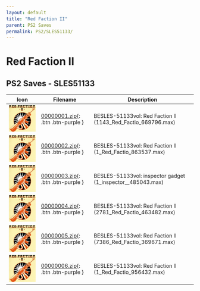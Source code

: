 ```yaml
---
layout: default
title: "Red Faction II"
parent: PS2 Saves
permalink: PS2/SLES51133/
---
```

# Red Faction II

## PS2 Saves - SLES51133

| Icon | Filename | Description |
|------|----------|-------------|
| ![Red Faction II](icon0.png) | [00000001.zip](00000001.zip){: .btn .btn-purple } | BESLES-51133vol: Red Faction II (1143_Red_Factio_669796.max) |
| ![Red Faction II](icon0.png) | [00000002.zip](00000002.zip){: .btn .btn-purple } | BESLES-51133vol: Red Faction II (1_Red_Factio_863537.max) |
| ![Red Faction II](icon0.png) | [00000003.zip](00000003.zip){: .btn .btn-purple } | BESLES-51133vol: inspector gadget (1_inspector__485043.max) |
| ![Red Faction II](icon0.png) | [00000004.zip](00000004.zip){: .btn .btn-purple } | BESLES-51133vol: Red Faction II (2781_Red_Factio_463482.max) |
| ![Red Faction II](icon0.png) | [00000005.zip](00000005.zip){: .btn .btn-purple } | BESLES-51133vol: Red Faction II (7386_Red_Factio_369671.max) |
| ![Red Faction II](icon0.png) | [00000006.zip](00000006.zip){: .btn .btn-purple } | BESLES-51133vol: Red Faction II (1_Red_Factio_956432.max) |
